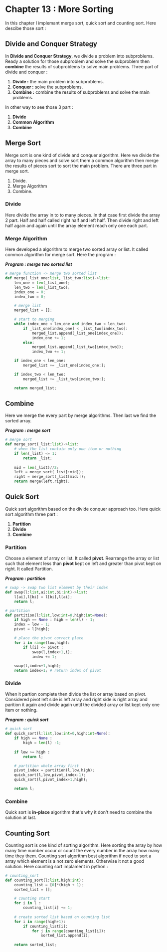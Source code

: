 Chapter 13 : More Sorting
=========================
In this chapter I implemant merge sort, quick sort and counting sort. Here descibe those sort : 

## Divide and Conquer Strategy
In **Divide and Conquer Strategy**, we divide a problem into subproblems. Ready a solution for those subproblem and solve the subproblem then **combine** the results of subproblems to solve main problems. Three part of divide and conquer : 

1. **Divide :** the main problem into subproblems.
1. **Conquer :** solve the subproblems.
1. **Combine :** combine the results of subproblems and solve the main problems.

In other way to see those 3 part :

1. **Divide**
1. **Common Algorithm**
1. **Combine**

## Merge Sort
Merge sort is one kind of divide and conquer algorithm. Here we divide the array to many pieces and solve sort them a common algorithm then merge the results of pieces sort to sort the main problem. There are three part in merge sort.

1. Divide.
1. Merge Algorithm
1. Combine.

### Divide 
Here divide the array in to to many pieces. In that case first divide the array 2 part. Half and half called right half and left half. Then divide right and left half again and again until the array element reach only one each part.

### Merge Algorithm
Here developed a algorithm to merge two sorted array or list. It called common algorithm for merge sort. Here the program : 

***Program : merge two sorted list***
```python
# merge function -> merge two sorted list
def merge(_list_one:list,_list_two:list)->list:
    len_one = len(_list_one);
    len_two = len(_list_two);
    index_one = 0;
    index_two = 0;

    # merge list
    merged_list = [];

    # start to merging
    while index_one < len_one and index_two < len_two:
        if _list_one[index_one] < _list_two[index_two]:
            merged_list.append(_list_one[index_one]);
            index_one += 1;
        else:
            merged_list.append(_list_two[index_two]);
            index_two += 1;

    if index_one < len_one:
        merged_list += _list_one[index_one:];

    if index_two < len_two:
        merged_list += _list_two[index_two:];

    return merged_list;
```
## Combine
Here we merge the every part by merge algorithms. Then last we find the sorted array.

***Program : merge sort***
```python
# merge sort
def merge_sort(_list:list)->list:
    # when the list contain only one item or nothing
    if len(_list) <= 1:
        return _list;
    
    mid = len(_list)//2;
    left = merge_sort(_list[:mid]);
    right = merge_sort(_list[mid:]);
    return merge(left,right);
```

## Quick Sort 
Quick sort algorithm based on the divide conquer approach too. Here quick sort algorithm three part : 

1. **Partition**
1. **Divide**
1. **Combine**

### Partition
Choose a element of array or list. It called **pivot**. Rearrange the array or list such that element less than **pivot** kept on left and greater than pivot kept on right. It called Partition.

***Program : partition***
```python
# swap -> swap two list element by their index
def swap(l:list,ai:int,bi:int)->list:
    l[ai],l[bi] = l[bi],l[ai];
    return l;

# partition
def partition(l:list,low:int=0,high:int=None):
    if high == None : high = len(l) - 1;
    index = low - 1;
    pivot = l[high];

    # place the pivot correct place
    for i in range(low,high):
        if l[i] <= pivot :
            swap(l,index+1,i);
            index += 1;
    
    swap(l,index+1,high);
    return index+1; # return index of pivot

```

### Divide
When it partion complete then divide the list or array based on pivot. Considered pivot left side is left array and right side is right array and parition it again and divide again until the divided array or list kept only one item or nothing.

***Program : quick sort***
```python
# quick sort
def quick_sort(l:list,low:int=0,high:int=None):
    if high == None :
        high = len(l) -1;
    
    if low >= high : 
        return l;

    # partition whole array first
    pivot_index = partition(l,low,high);
    quick_sort(l,low,pivot_index-1);
    quick_sort(l,pivot_index+1,high);

    return l;
```

### Combine
Quick sort is **in-place** algorithm that's why it don't need to combine the solution at last.


## Counting Sort
Counting sort is one kind of sorting algorithm. Here sorting the array by how many time number occur or count the every number in the array how many time they them. Counting sort algorithm best algorithm if need to sort a array which element is a not zero elements. Otherwise it not a good solution. Here counting sort implament in python : 

```python
# counting_sort
def counting_sort(l:list,high:int):
    counting_list = [0]*(high + 1);
    sorted_list = [];

    # counting start 
    for i in l : 
        counting_list[i] += 1;
    
    # create sorted list based on counting list
    for i in range(high+1):
        if counting_list[i]: 
            for j in range(counting_list[i]):
                sorted_list.append(i);
    
    return sorted_list;
```